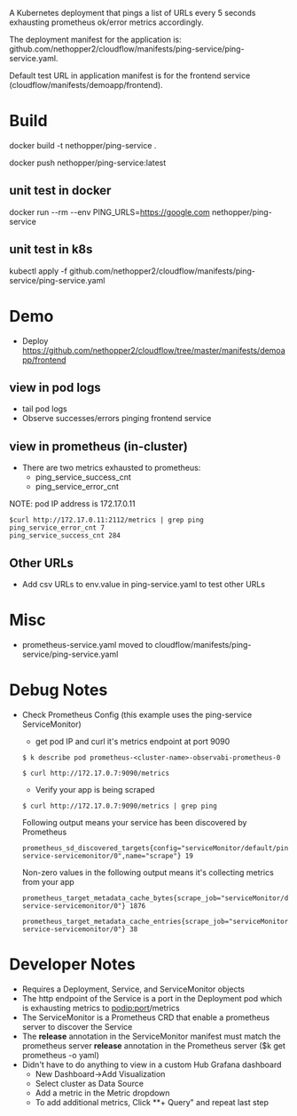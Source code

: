 A Kubernetes deployment that pings a list of URLs every 5 seconds exhausting prometheus ok/error metrics accordingly.

The deployment manifest for the application is: github.com/nethopper2/cloudflow/manifests/ping-service/ping-service.yaml.

Default test URL in application manifest is for the frontend service (cloudflow/manifests/demoapp/frontend).

# Build
docker build -t nethopper/ping-service .

docker push nethopper/ping-service:latest

## unit test in docker
docker run --rm --env PING_URLS=https://google.com nethopper/ping-service

## unit test in k8s
kubectl apply -f github.com/nethopper2/cloudflow/manifests/ping-service/ping-service.yaml

# Demo
  - Deploy https://github.com/nethopper2/cloudflow/tree/master/manifests/demoapp/frontend

## view in pod logs
  - tail pod logs
  - Observe successes/errors pinging frontend service

## view in prometheus (in-cluster)
  - There are two metrics exhausted to prometheus:
      + ping_service_success_cnt
      + ping_service_error_cnt

  NOTE: pod IP address is 172.17.0.11
  
  ```
  $curl http://172.17.0.11:2112/metrics | grep ping
  ping_service_error_cnt 7
  ping_service_success_cnt 284
  ```
## Other URLs
  - Add csv URLs to env.value in ping-service.yaml to test other URLs

# Misc
  - prometheus-service.yaml moved to cloudflow/manifests/ping-service/ping-service.yaml

# Debug Notes
  - Check Prometheus Config (this example uses the ping-service ServiceMonitor)
      + get pod IP and curl it's metrics endpoint at port 9090
      ```
      $ k describe pod prometheus-<cluster-name>-observabi-prometheus-0
      
      $ curl http://172.17.0.7:9090/metrics
      ```

      + Verify your app is being scraped
      ```
      $ curl http://172.17.0.7:9090/metrics | grep ping
      ```
      Following output means your service has been discovered by Prometheus  
      ```
      prometheus_sd_discovered_targets{config="serviceMonitor/default/ping-service-servicemonitor/0",name="scrape"} 19
      ```

      Non-zero values in the following output means it's collecting metrics from your app
      ```
      prometheus_target_metadata_cache_bytes{scrape_job="serviceMonitor/default/ping-service-servicemonitor/0"} 1876
      
      prometheus_target_metadata_cache_entries{scrape_job="serviceMonitor/default/ping-service-servicemonitor/0"} 38
      ```
# Developer Notes
  - Requires a Deployment, Service, and ServiceMonitor objects
  - The http endpoint of the Service is a port in the Deployment pod which is exhausting metrics to <podip:port>/metrics
  - The ServiceMonitor is a Prometheus CRD that enable a prometheus server to discover the Service
  - The **release** annotation in the ServiceMonitor manifest must match the prometheus server **release** annotation in the Prometheus server ($k get prometheus -o yaml)
  - Didn't have to do anything to view in a custom Hub Grafana dashboard
      + New Dashboard->Add Visualization
      + Select cluster as Data Source
      + Add a metric in the Metric dropdown
      + To add additional metrics, Click **+ Query" and repeat last step



  


